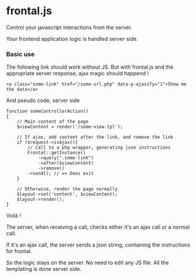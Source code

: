 frontal.js
=======

Control your javascript interactions from the server.

Your frontend application logic is handled server side.


### Basic use

The following link should work without JS. But with frontal.js and the appropriate server response, ajax magic should happend !

    
    <a class="some-link" href="/some-url.php" data-p-ajaxify="1">Show me the data</a>

And pseudo code, server side

    function someControllerAction()
    {
        // Main content of the page
        $viewContent = render('/some-view.tpl');

        // If ajax, add content after the link, and remove the link 
        if ($request->isAjax(){
            // Call to a php wrapper, generating json instructions
            Frontal::getInstance()
                ->query(".some-link")
                ->after($viewContent)
                ->remove()
            ->send(); // => Does exit
        }
        
        // Otherwise, render the page normally
        $layout->set('content', $viewContent);
        $layout->render();
    }

Voilà !

The server, when receiving a call, checks either it's an ajax call or a normal call.

If it's an ajax call, the server sends a json string, containing the instructions for frontal.

So the logic stays on the server. No need to edit any JS file. All the templating is done server side.